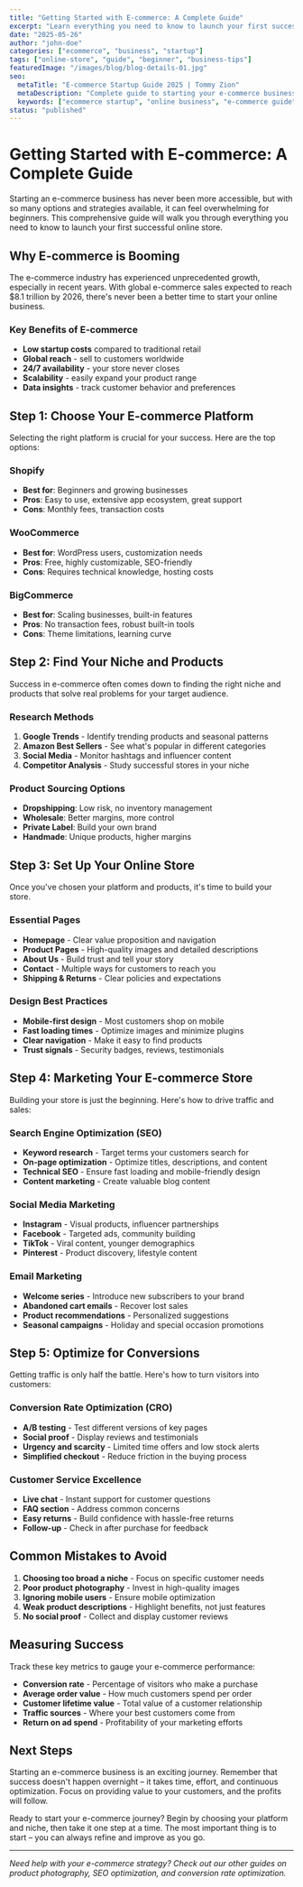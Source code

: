```yaml
---
title: "Getting Started with E-commerce: A Complete Guide"
excerpt: "Learn everything you need to know to launch your first successful online store, from choosing the right platform to marketing strategies."
date: "2025-05-26"
author: "john-doe"
categories: ["ecommerce", "business", "startup"]
tags: ["online-store", "guide", "beginner", "business-tips"]
featuredImage: "/images/blog/blog-details-01.jpg"
seo:
  metaTitle: "E-commerce Startup Guide 2025 | Tommy Zion"
  metaDescription: "Complete guide to starting your e-commerce business in 2025. Learn platform selection, product sourcing, marketing, and growth strategies."
  keywords: ["ecommerce startup", "online business", "e-commerce guide", "online store"]
status: "published"
---
```


# Getting Started with E-commerce: A Complete Guide

Starting an e-commerce business has never been more accessible, but with so many options and strategies available, it can feel overwhelming for beginners. This comprehensive guide will walk you through everything you need to know to launch your first successful online store.

## Why E-commerce is Booming

The e-commerce industry has experienced unprecedented growth, especially in recent years. With global e-commerce sales expected to reach $8.1 trillion by 2026, there's never been a better time to start your online business.

### Key Benefits of E-commerce

- **Low startup costs** compared to traditional retail
- **Global reach** - sell to customers worldwide
- **24/7 availability** - your store never closes
- **Scalability** - easily expand your product range
- **Data insights** - track customer behavior and preferences

## Step 1: Choose Your E-commerce Platform

Selecting the right platform is crucial for your success. Here are the top options:

### Shopify
- **Best for**: Beginners and growing businesses
- **Pros**: Easy to use, extensive app ecosystem, great support
- **Cons**: Monthly fees, transaction costs

### WooCommerce
- **Best for**: WordPress users, customization needs
- **Pros**: Free, highly customizable, SEO-friendly
- **Cons**: Requires technical knowledge, hosting costs

### BigCommerce
- **Best for**: Scaling businesses, built-in features
- **Pros**: No transaction fees, robust built-in tools
- **Cons**: Theme limitations, learning curve

## Step 2: Find Your Niche and Products

Success in e-commerce often comes down to finding the right niche and products that solve real problems for your target audience.

### Research Methods

1. **Google Trends** - Identify trending products and seasonal patterns
2. **Amazon Best Sellers** - See what's popular in different categories
3. **Social Media** - Monitor hashtags and influencer content
4. **Competitor Analysis** - Study successful stores in your niche

### Product Sourcing Options

- **Dropshipping**: Low risk, no inventory management
- **Wholesale**: Better margins, more control
- **Private Label**: Build your own brand
- **Handmade**: Unique products, higher margins

## Step 3: Set Up Your Online Store

Once you've chosen your platform and products, it's time to build your store.

### Essential Pages

- **Homepage** - Clear value proposition and navigation
- **Product Pages** - High-quality images and detailed descriptions
- **About Us** - Build trust and tell your story
- **Contact** - Multiple ways for customers to reach you
- **Shipping & Returns** - Clear policies and expectations

### Design Best Practices

- **Mobile-first design** - Most customers shop on mobile
- **Fast loading times** - Optimize images and minimize plugins
- **Clear navigation** - Make it easy to find products
- **Trust signals** - Security badges, reviews, testimonials

## Step 4: Marketing Your E-commerce Store

Building your store is just the beginning. Here's how to drive traffic and sales:

### Search Engine Optimization (SEO)

- **Keyword research** - Target terms your customers search for
- **On-page optimization** - Optimize titles, descriptions, and content
- **Technical SEO** - Ensure fast loading and mobile-friendly design
- **Content marketing** - Create valuable blog content

### Social Media Marketing

- **Instagram** - Visual products, influencer partnerships
- **Facebook** - Targeted ads, community building
- **TikTok** - Viral content, younger demographics
- **Pinterest** - Product discovery, lifestyle content

### Email Marketing

- **Welcome series** - Introduce new subscribers to your brand
- **Abandoned cart emails** - Recover lost sales
- **Product recommendations** - Personalized suggestions
- **Seasonal campaigns** - Holiday and special occasion promotions

## Step 5: Optimize for Conversions

Getting traffic is only half the battle. Here's how to turn visitors into customers:

### Conversion Rate Optimization (CRO)

- **A/B testing** - Test different versions of key pages
- **Social proof** - Display reviews and testimonials
- **Urgency and scarcity** - Limited time offers and low stock alerts
- **Simplified checkout** - Reduce friction in the buying process

### Customer Service Excellence

- **Live chat** - Instant support for customer questions
- **FAQ section** - Address common concerns
- **Easy returns** - Build confidence with hassle-free returns
- **Follow-up** - Check in after purchase for feedback

## Common Mistakes to Avoid

1. **Choosing too broad a niche** - Focus on specific customer needs
2. **Poor product photography** - Invest in high-quality images
3. **Ignoring mobile users** - Ensure mobile optimization
4. **Weak product descriptions** - Highlight benefits, not just features
5. **No social proof** - Collect and display customer reviews

## Measuring Success

Track these key metrics to gauge your e-commerce performance:

- **Conversion rate** - Percentage of visitors who make a purchase
- **Average order value** - How much customers spend per order
- **Customer lifetime value** - Total value of a customer relationship
- **Traffic sources** - Where your best customers come from
- **Return on ad spend** - Profitability of your marketing efforts

## Next Steps

Starting an e-commerce business is an exciting journey. Remember that success doesn't happen overnight – it takes time, effort, and continuous optimization. Focus on providing value to your customers, and the profits will follow.

Ready to start your e-commerce journey? Begin by choosing your platform and niche, then take it one step at a time. The most important thing is to start – you can always refine and improve as you go.

---

*Need help with your e-commerce strategy? Check out our other guides on product photography, SEO optimization, and conversion rate optimization.*